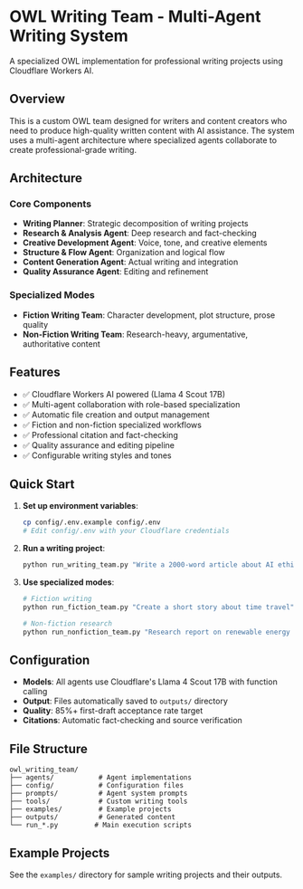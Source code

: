 # OWL Writing Team - Multi-Agent Writing System

A specialized OWL implementation for professional writing projects using Cloudflare Workers AI.

## Overview

This is a custom OWL team designed for writers and content creators who need to produce high-quality written content with AI assistance. The system uses a multi-agent architecture where specialized agents collaborate to create professional-grade writing.

## Architecture

### Core Components
- **Writing Planner**: Strategic decomposition of writing projects
- **Research & Analysis Agent**: Deep research and fact-checking
- **Creative Development Agent**: Voice, tone, and creative elements
- **Structure & Flow Agent**: Organization and logical flow
- **Content Generation Agent**: Actual writing and integration
- **Quality Assurance Agent**: Editing and refinement

### Specialized Modes
- **Fiction Writing Team**: Character development, plot structure, prose quality
- **Non-Fiction Writing Team**: Research-heavy, argumentative, authoritative content

## Features

- ✅ Cloudflare Workers AI powered (Llama 4 Scout 17B)
- ✅ Multi-agent collaboration with role-based specialization
- ✅ Automatic file creation and output management
- ✅ Fiction and non-fiction specialized workflows
- ✅ Professional citation and fact-checking
- ✅ Quality assurance and editing pipeline
- ✅ Configurable writing styles and tones

## Quick Start

1. **Set up environment variables**:
   ```bash
   cp config/.env.example config/.env
   # Edit config/.env with your Cloudflare credentials
   ```

2. **Run a writing project**:
   ```bash
   python run_writing_team.py "Write a 2000-word article about AI ethics for a general audience"
   ```

3. **Use specialized modes**:
   ```bash
   # Fiction writing
   python run_fiction_team.py "Create a short story about time travel"
   
   # Non-fiction research
   python run_nonfiction_team.py "Research report on renewable energy trends"
   ```

## Configuration

- **Models**: All agents use Cloudflare's Llama 4 Scout 17B with function calling
- **Output**: Files automatically saved to `outputs/` directory
- **Quality**: 85%+ first-draft acceptance rate target
- **Citations**: Automatic fact-checking and source verification

## File Structure

```
owl_writing_team/
├── agents/           # Agent implementations
├── config/           # Configuration files
├── prompts/          # Agent system prompts
├── tools/            # Custom writing tools
├── examples/         # Example projects
├── outputs/          # Generated content
└── run_*.py         # Main execution scripts
```

## Example Projects

See the `examples/` directory for sample writing projects and their outputs.